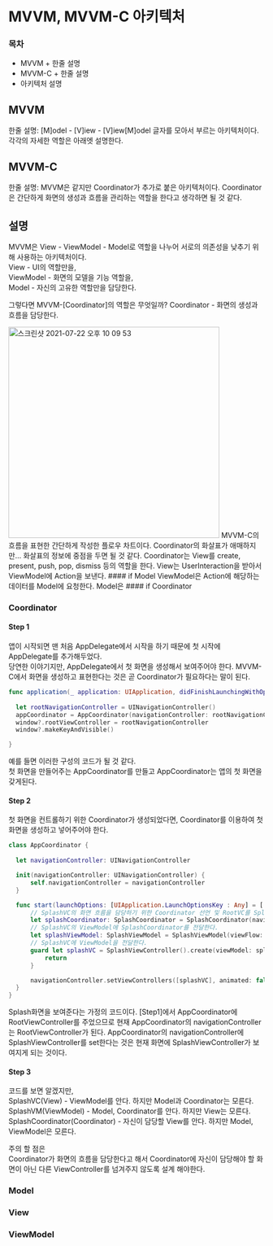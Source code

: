 # MVVM, MVVM-C 아키텍처
### 목차
- MVVM + 한줄 설명
- MVVM-C + 한줄 설명
- 아키텍처 설명

## MVVM
한줄 설명: [M]odel - [V]iew - [V]iew[M]odel 글자를 모아서 부르는 아키텍처이다.
각각의 자세한 역할은 아래엣 설명한다.

## MVVM-C
한줄 설명: MVVM은 같지만 Coordinator가 추가로 붙은 아키텍처이다.
Coordinator은 간단하게 화면의 생성과 흐름을 관리하는 역할을 한다고 생각하면 될 것 같다.

## 설명
MVVM은 View - ViewModel - Model로 역할을 나누어 서로의 의존성을 낮추기 위해 사용하는 아키텍처이다.  
View - UI의 역할만을,  
ViewModel - 화면의 모델을 기능 역할을,  
Model - 자신의 고유한 역할만을 담당한다.

그렇다면 MVVM-[Coordinator]의 역할은 무엇일까?
Coordinator - 화면의 생성과 흐름을 담당한다.

<img width="415" alt="스크린샷 2021-07-22 오후 10 09 53" src="https://user-images.githubusercontent.com/55477102/126779960-8aae4996-fb50-4ed4-914c-4626040e1fad.png">
MVVM-C의 흐름을 표현한 간단하게 작성한 플로우 차트이다.  
Coordinator의 화살표가 애매하지만... 화살표의 정보에 중점을 두면 될 것 같다. 
Coordinator는 View를 create, present, push, pop, dismiss 등의 역할을 한다. 
View는 UserInteraction을 받아서 ViewModel에 Action을 보낸다. 
#### if Model  
ViewModel은 Action에 해당하는 데이터를 Model에 요청한다. 
Model은
#### if Coordinator  


### Coordinator
#### Step 1
앱이 시작되면 맨 처음 AppDelegate에서 시작을 하기 때문에 첫 시작에 AppDelegate를 추가해두었다.  
당연한 이야기지만, AppDelegate에서 첫 화면을 생성해서 보여주어야 한다.
MVVM-C에서 화면을 생성하고 표현한다는 것은 곧 Coordinator가 필요하다는 말이 된다.
```Swift
func application(_ application: UIApplication, didFinishLaunchingWithOptions launchOptions: [UIApplicationLaunchOptionsKey: Any]?) -> Bool {
        
  let rootNavigationController = UINavigationController()
  appCoordinator = AppCoordinator(navigationController: rootNavigationController)
  window?.rootViewController = rootNavigationController
  window?.makeKeyAndVisible()

}
```
예를 들면 이러한 구성의 코드가 될 것 같다.  
첫 화면을 만들어주는 AppCoordinator를 만들고 AppCoordinator는 앱의 첫 화면을 갖게된다.

#### Step 2
첫 화면을 컨트롤하기 위한 Coordinator가 생성되었다면, Coordinator를 이용하여 첫 화면을 생성하고 넣어주어야 한다.  

```Swift
class AppCoordinator {
  
  let navigationController: UINavigationController

  init(navigationController: UINavigationController) {
      self.navigationController = navigationController
  }

  func start(launchOptions: [UIApplication.LaunchOptionsKey : Any] = [:]) {
      // SplashVC의 화면 흐름을 담당하기 위한 Coordinator 선언 및 RootVC를 SplashCoordinator에게 전달.
      let splashCoordinator: SplashCoordinator = SplashCoordinator(navigationController: navigationController)
      // SplashVC의 ViewModel에 SplashCoordinator를 전달한다.
      let splashViewModel: SplashViewModel = SplashViewModel(viewFlow: splashCoordinator)
      // SplashVC에 ViewModel을 전달한다.
      guard let splashVC = SplashViewController().create(viewModel: splashViewModel) else {
          return
      }

      navigationController.setViewControllers([splashVC], animated: false)
  }
}
```
Splash화면을 보여준다는 가정의 코드이다.
[Step1]에서 AppCoordinator에 RootViewController를 주었으므로 현재 AppCoordinator의 navigationController는 RootViewController가 된다.
AppCoordinator의 navigationController에 SplashViewController를 set한다는 것은 현재 화면에 SplashViewController가 보여지게 되는 것이다.

#### Step 3
코드를 보면 알겠지만,  
SplashVC(View) - ViewModel를 안다. 하지만 Model과 Coordinator는 모른다.
SplashVM(ViewModel) - Model, Coordinator를 안다. 하지만 View는 모른다.
SplashCoordinator(Coordinator) - 자신이 담당할 View를 안다. 하지만 Model, ViewModel은 모른다.

주의 할 점은  
Coordinator가 화면의 흐름을 담당한다고 해서 Coordinator에 자신이 담당해야 할 화면이 아닌 다른 ViewController를 넘겨주지 않도록 설계 해야한다.

### Model

### View

### ViewModel






